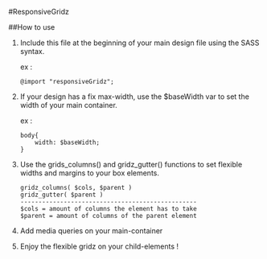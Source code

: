 #ResponsiveGridz

##How to use

1.  Include this file at the beginning of your main design file using the SASS syntax.

	ex : 

		@import "responsiveGridz";

2.  If your design has a fix max-width, use the $baseWidth var to set the width of your main container.

	ex :

		body{
			width: $baseWidth;
		}


3.  Use the grids_columns() and gridz_gutter() functions to set flexible widths and margins to your box elements.


		gridz_columns( $cols, $parent )
		gridz_gutter( $parent )
		-------------------------------------------------
		$cols = amount of columns the element has to take
		$parent = amount of columns of the parent element

4.  Add media queries on your main-container

5.  Enjoy the flexible gridz on your child-elements !